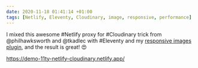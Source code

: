 ```yaml
---
date: 2020-11-18 01:41:14 +01:00
tags: [Netlify, Eleventy, Cloudinary, image, responsive, performance]
---
```


I mixed this awesome #Netlify proxy for #Cloudinary trick from @philhawksworth and @tkadlec with #Eleventy and my [responsive images plugin](https://nhoizey.github.io/images-responsiver/), and the result is great! 😍

https://demo-11ty-netlify-cloudinary.netlify.app/
